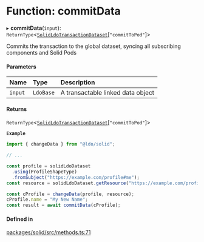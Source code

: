 # Function: commitData

▸ **commitData**(`input`): `ReturnType`\<[`SolidLdoTransactionDataset`](../classes/SolidLdoTransactionDataset.md)[``"commitToPod"``]\>

Commits the transaction to the global dataset, syncing all subscribing
components and Solid Pods

#### Parameters

| Name | Type | Description |
| :------ | :------ | :------ |
| `input` | `LdoBase` | A transactable linked data object |

#### Returns

`ReturnType`\<[`SolidLdoTransactionDataset`](../classes/SolidLdoTransactionDataset.md)[``"commitToPod"``]\>

**`Example`**

```typescript
import { changeData } from "@ldo/solid";

// ...

const profile = solidLdoDataset
  .using(ProfileShapeType)
  .fromSubject("https://example.com/profile#me");
const resource = solidLdoDataset.getResource("https://example.com/profile");

const cProfile = changeData(profile, resource);
cProfile.name = "My New Name";
const result = await commitData(cProfile);
```

#### Defined in

[packages/solid/src/methods.ts:71](https://github.com/o-development/ldo/blob/c70613a/packages/solid/src/methods.ts#L71)
